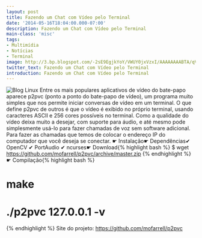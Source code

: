 ```yaml
---
layout: post
title: Fazendo um Chat com Vídeo pelo Terminal
date: '2014-05-16T18:04:00.000-07:00'
description: Fazendo um Chat com Vídeo pelo Terminal
main-class: 'misc'
tags:
- Multimídia
- Notícias
- Terminal
image: http://3.bp.blogspot.com/-2sE9EgjkYoY/VWUY0jxVzxI/AAAAAAAABTA/qV2AgimnmIg/s72-c/terminal-video-chat.gif
twitter_text: Fazendo um Chat com Vídeo pelo Terminal
introduction: Fazendo um Chat com Vídeo pelo Terminal
---
```

 
![Blog Linux](http://3.bp.blogspot.com/-2sE9EgjkYoY/VWUY0jxVzxI/AAAAAAAABTA/qV2AgimnmIg/s320/terminal-video-chat.gif "Blog Linux")
Entre os mais populares aplicativos de vídeo do bate-papo aparece  p2pvc (ponto a ponto do bate-papo de vídeo), um programa muito simples  que nos permite iniciar conversas de vídeo em um terminal.
O que define p2pvc de outros é que o vídeo é exibido no próprio  terminal, usando caracteres ASCII e 256 cores possíveis no terminal.
Como a qualidade do vídeo deixa muito a desejar, com suporte para  áudio, e até mesmo pode simplesmente usá-lo para fazer chamadas de voz  sem software adicional.
Para fazer as chamadas que temos de colocar o endereço IP do computador que você deseja se conectar.
☛ Instalação☛ Dependências✔ OpenCV
✔ PortAudio
✔ ncurses☛ Download{% highlight bash %}
$ wget https://github.com/mofarrell/p2pvc/archive/master.zip
{% endhighlight %}
☛ Compilação{% highlight bash %}
# make
# ./p2pvc 127.0.0.1 -v
{% endhighlight %}
Site do projeto:
https://github.com/mofarrell/p2pvc
